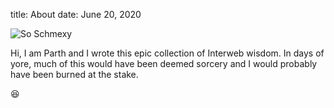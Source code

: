 title: About
date: June 20, 2020

![So Schmexy][my_sweet_photo]

Hi, I am Parth and I wrote this epic collection of Interweb
wisdom. In days of yore, much of this would have been deemed sorcery
and I would probably have been burned at the stake.

😆

[my_sweet_photo]: {static}/images/parth.png
